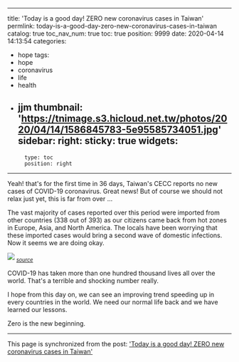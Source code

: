 
---
title: 'Today is a good day! ZERO new coronavirus cases in Taiwan'
permlink: today-is-a-good-day-zero-new-coronavirus-cases-in-taiwan
catalog: true
toc_nav_num: true
toc: true
position: 9999
date: 2020-04-14 14:13:54
categories:
- hope
tags:
- hope
- coronavirus
- life
- health
- jjm
thumbnail: 'https://tnimage.s3.hicloud.net.tw/photos/2020/04/14/1586845783-5e95585734051.jpg'
sidebar:
    right:
        sticky: true
widgets:
    -
        type: toc
        position: right
---


Yeah! that's for the first time in 36 days, Taiwan's CECC reports no new cases of COVID-19 coronavirus. Great news! But of course we should not relax just yet, this is far from over ...

The vast majority of cases reported over this period were imported from other countries (338 out of 393) as our citizens came back from hot zones in Europe, Asia, and North America. The locals have been worrying that these imported cases would bring a second wave of domestic infections. Now it seems we are doing okay.

![](https://tnimage.s3.hicloud.net.tw/photos/2020/04/14/1586845783-5e95585734051.jpg)
<sub>*[source](https://www.taiwannews.com.tw/en/news/3915884)*</sub>

COVID-19 has taken more than one hundred thousand lives all over the world. That's a terrible and shocking number really.

I hope from this day on, we can see an improving trend speeding up in every countries in the world. We need our normal life back and we have learned our lessons.

Zero is the new beginning.

- - -

This page is synchronized from the post: ['Today is a good day! ZERO new coronavirus cases in Taiwan'](https://steemit.com/@deanliu/today-is-a-good-day-zero-new-coronavirus-cases-in-taiwan)
